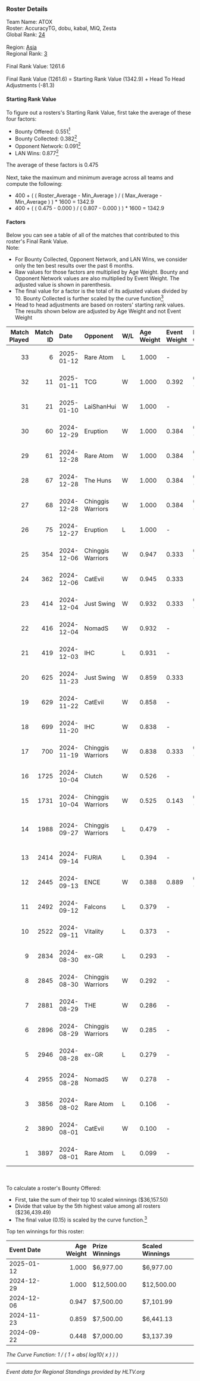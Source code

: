 ### Roster Details<br />
Team Name: ATOX<br />
Roster: AccuracyTG, dobu, kabal, MiQ, Zesta<br />
Global Rank: [24](../../standings_global_2025_01_13.md)<br />
<br />
Region: [Asia]( ../../standings_asia_2025_01_13.md)<br />
Regional Rank: [3]( ../../standings_asia_2025_01_13.md)<br />
<br />
Final Rank Value:  1261.6<br />
<br />
Final Rank Value (1261.6) = Starting Rank Value (1342.9) + Head To Head Adjustments (-81.3)<br />

#### Starting Rank Value<br />
To figure out a rosters's Starting Rank Value, first take the average of these four factors:<br />
- Bounty Offered: 0.551[<sup>1</sup>](#table2)
- Bounty Collected: 0.382[<sup>2</sup>](#table1)
- Opponent Network: 0.091[<sup>2</sup>](#table1)
- LAN Wins: 0.877[<sup>2</sup>](#table1)

The average of these factors is 0.475<br />
<br />
Next, take the maximum and minimum average across all teams and compute the following:<br />
- 400 + ( ( Roster_Average - Min_Average ) / ( Max_Average - Min_Average ) ) * 1600 = 1342.9
- 400 + ( ( 0.475 - 0.000 ) / ( 0.807 - 0.000 ) ) * 1600 = 1342.9


#### Factors<br />
Below you can see a table of all of the matches that contributed to this roster's Final Rank Value.<br />
Note:<br />

- For Bounty Collected, Opponent Network, and LAN Wins, we consider only the ten best results over the past 6 months.
- Raw values for those factors are multiplied by Age Weight. Bounty and Opponent Network values are also multiplied by Event Weight. The adjusted value is shown in parenthesis.
- The final value for a factor is the total of its adjusted values divided by 10. Bounty Collected is further scaled by the curve function[<sup>3</sup>](#curveFunction)
- Head to head adjustments are based on rosters' starting rank values. The results shown below are adjusted by Age Weight and not Event Weight
<span id="table1"></span><br />


| Match Played | Match ID | Date       | Opponent          | W/L | Age Weight | Event Weight | Bounty Collected | Opponent Network | LAN Wins  | H2H Adj. | Roster                               |
| -: | -: | :- | :- | :- | :- | :- | :- | :- | :- | -: | :- |
|           33 |        6 | 2025-01-12 | Rare Atom         | L   | 1.000      | -            | -                | -                | -         |   -19.87 | AccuracyTG, dobu, kabal, MiQ, Zesta  |
|           32 |       11 | 2025-01-11 | TCG               | W   | 1.000      | 0.392        | 0.015 (0.006)    | -                | 1 (1.000) |     0.85 | AccuracyTG, dobu, kabal, MiQ, Zesta  |
|           31 |       21 | 2025-01-10 | LaiShanHui        | W   | 1.000      | -            | -                | -                | 1 (1.000) |     0.23 | AccuracyTG, dobu, kabal, MiQ, Zesta  |
|           30 |       60 | 2024-12-29 | Eruption          | W   | 1.000      | 0.384        | 0.025 (0.010)    | 0.142 (0.054)    | 1 (1.000) |     5.70 | AccuracyTG, dobu, kabal, MiQ, Zesta  |
|           29 |       61 | 2024-12-28 | Rare Atom         | W   | 1.000      | 0.384        | 0.118 (0.045)    | 0.403 (0.155)    | 1 (1.000) |    11.17 | AccuracyTG, dobu, kabal, MiQ, Zesta  |
|           28 |       67 | 2024-12-28 | The Huns          | W   | 1.000      | 0.384        | 0.055 (0.021)    | 0.347 (0.133)    | 1 (1.000) |     4.81 | AccuracyTG, dobu, kabal, MiQ, Zesta  |
|           27 |       68 | 2024-12-28 | Chinggis Warriors | W   | 1.000      | 0.384        | 0.039 (0.015)    | 0.313 (0.120)    | 1 (1.000) |     2.61 | AccuracyTG, dobu, kabal, MiQ, Zesta  |
|           26 |       75 | 2024-12-27 | Eruption          | L   | 1.000      | -            | -                | -                | -         |   -26.46 | AccuracyTG, dobu, kabal, MiQ, Zesta  |
|           25 |      354 | 2024-12-06 | Chinggis Warriors | W   | 0.947      | 0.333        | 0.039 (0.012)    | 0.313 (0.099)    | 0 (0.000) |     2.34 | AccuracyTG, dobu, kabal, MiQ, Zesta  |
|           24 |      362 | 2024-12-06 | CatEvil           | W   | 0.945      | 0.333        | -                | 0.155 (0.049)    | -         |     0.75 | AccuracyTG, dobu, kabal, MiQ, Zesta  |
|           23 |      414 | 2024-12-04 | Just Swing        | W   | 0.932      | 0.333        | 0.009 (0.003)    | 0.164 (0.051)    | -         |     1.36 | AccuracyTG, dobu, kabal, MiQ, Zesta  |
|           22 |      416 | 2024-12-04 | NomadS            | W   | 0.932      | -            | -                | -                | -         |     0.21 | AccuracyTG, dobu, kabal, MiQ, Zesta  |
|           21 |      419 | 2024-12-03 | IHC               | L   | 0.931      | -            | -                | -                | -         |   -28.08 | AccuracyTG, dobu, kabal, MiQ, Zesta  |
|           20 |      625 | 2024-11-23 | Just Swing        | W   | 0.859      | 0.333        | -                | 0.164 (0.047)    | -         |     1.16 | AccuracyTG, dobu, kabal, MiQ, Zesta  |
|           19 |      629 | 2024-11-22 | CatEvil           | W   | 0.858      | -            | -                | -                | -         |     0.48 | AccuracyTG, dobu, kabal, MiQ, Zesta  |
|           18 |      699 | 2024-11-20 | IHC               | W   | 0.838      | -            | -                | -                | -         |     0.96 | AccuracyTG, dobu, kabal, MiQ, Zesta  |
|           17 |      700 | 2024-11-19 | Chinggis Warriors | W   | 0.838      | 0.333        | 0.039 (0.011)    | 0.313 (0.087)    | -         |     2.33 | AccuracyTG, dobu, kabal, MiQ, Zesta  |
|           16 |     1725 | 2024-10-04 | Clutch            | W   | 0.526      | -            | -                | -                | 1 (0.526) |     0.29 | cool4st, dobu, kabal, MiQ, yAmi      |
|           15 |     1731 | 2024-10-04 | Chinggis Warriors | W   | 0.525      | 0.143        | 0.039 (0.003)    | -                | 1 (0.525) |     1.79 | cool4st, dobu, kabal, MiQ, yAmi      |
|           14 |     1988 | 2024-09-27 | Chinggis Warriors | L   | 0.479      | -            | -                | -                | -         |   -14.56 | dobu, FlyNN, kabal, MiQ, yAmi        |
|           13 |     2414 | 2024-09-14 | FURIA             | L   | 0.394      | -            | -                | -                | -         |    -2.37 | Annihilation, dobu, kabal, MiQ, yAmi |
|           12 |     2445 | 2024-09-13 | ENCE              | W   | 0.388      | 0.889        | 0.338 (0.117)    | 0.325 (0.112)    | 1 (0.388) |     3.68 | Annihilation, dobu, kabal, MiQ, yAmi |
|           11 |     2492 | 2024-09-12 | Falcons           | L   | 0.379      | -            | -                | -                | -         |    -9.94 | Annihilation, dobu, kabal, MiQ, yAmi |
|           10 |     2522 | 2024-09-11 | Vitality          | L   | 0.373      | -            | -                | -                | -         |    -0.65 | Annihilation, dobu, kabal, MiQ, yAmi |
|            9 |     2834 | 2024-08-30 | ex-GR             | L   | 0.293      | -            | -                | -                | -         |    -8.86 | Annihilation, dobu, kabal, MiQ, yAmi |
|            8 |     2845 | 2024-08-30 | Chinggis Warriors | W   | 0.292      | -            | -                | -                | -         |     0.27 | Annihilation, dobu, kabal, MiQ, yAmi |
|            7 |     2881 | 2024-08-29 | THE               | W   | 0.286      | -            | -                | -                | -         |     0.09 | Annihilation, dobu, kabal, MiQ, yAmi |
|            6 |     2896 | 2024-08-29 | Chinggis Warriors | W   | 0.285      | -            | -                | -                | -         |     0.78 | Annihilation, dobu, kabal, MiQ, yAmi |
|            5 |     2946 | 2024-08-28 | ex-GR             | L   | 0.279      | -            | -                | -                | -         |    -8.46 | Annihilation, dobu, kabal, MiQ, yAmi |
|            4 |     2955 | 2024-08-28 | NomadS            | W   | 0.278      | -            | -                | -                | -         |     0.07 | Annihilation, dobu, kabal, MiQ, yAmi |
|            3 |     3856 | 2024-08-02 | Rare Atom         | L   | 0.106      | -            | -                | -                | -         |    -2.07 | Annihilation, dobu, kabal, MiQ, yAmi |
|            2 |     3890 | 2024-08-01 | CatEvil           | W   | 0.100      | -            | -                | -                | -         |     0.04 | Annihilation, dobu, kabal, MiQ, yAmi |
|            1 |     3897 | 2024-08-01 | Rare Atom         | L   | 0.099      | -            | -                | -                | -         |    -1.94 | Annihilation, dobu, kabal, MiQ, yAmi |

<br />
<span id="table2"></span><br />
To calculate a roster's Bounty Offered:<br />

- First, take the sum of their top 10 scaled winnings ($36,157.50)
- Divide that value by the 5th highest value among all rosters ($236,439.49)
- The final value (0.15) is scaled by the curve function.[<sup>3</sup>](#curveFunction)

Top ten winnings for this roster:<br />

| Event Date | Age Weight | Prize Winnings | Scaled Winnings |
| :- | -: | :- | :- |
| 2025-01-12 |      1.000 | $6,977.00      | $6,977.00       |
| 2024-12-29 |      1.000 | $12,500.00     | $12,500.00      |
| 2024-12-06 |      0.947 | $7,500.00      | $7,101.99       |
| 2024-11-23 |      0.859 | $7,500.00      | $6,441.13       |
| 2024-09-22 |      0.448 | $7,000.00      | $3,137.39       |


<span id="curveFunction"></span>_The Curve Function: 1 / ( 1 + abs( log10( x ) ) )_<br />

---
_Event data for Regional Standings provided by HLTV.org_<br />
